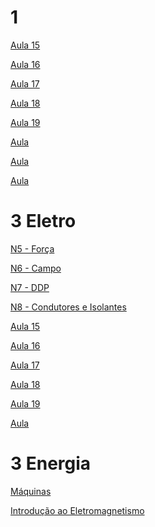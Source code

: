 # 1

[Aula 15](https://docs.google.com/presentation/d/1jOS24RGCD_bjNcl5pe-nFO-AdVQrfOcAus9dxizc4Ks/edit?usp=sharing)

[Aula 16](https://docs.google.com/presentation/d/1rgbOTWuSTNgwznIbGRerAUT938NCf_AQ7jyxZfY7oq4/edit?usp=sharing)

[Aula 17](https://docs.google.com/presentation/d/14zUYM6FeZd9aPtN2rqANZ9A3uwfvxCRryg8i1k-969c/edit?usp=sharing)

[Aula 18](https://docs.google.com/presentation/d/1ie4XS-1-SkuBL_LWPHG9JPWsE6r_iiZ17sB_oQv0I_o/edit?usp=sharing)

[Aula 19](https://docs.google.com/presentation/d/1xxsQxkgAfAof-QedEZG7ZUca9L8LlUONOiHy007eekI/edit?usp=sharing)

[Aula ]()


[Aula ]()


[Aula ]()

# 3 Eletro

[N5 - Força](https://docs.google.com/presentation/d/1j_j56yfSHZWs39_3gbV6E9cFHpRIxwEeOSVXC9t3Uk0/edit?usp=sharing)

[N6 - Campo](https://docs.google.com/presentation/d/15r3-1qaySEjlTbuc_HWg0GMS3yT3GwRPg3tFT7QuFeE/edit?usp=sharing)

[N7 - DDP](https://docs.google.com/presentation/d/1kGur8oD9VIvmg96qNxzXA_ReRuTioapRwcb7oIo_2fI/edit?usp=sharing)

[N8 - Condutores e Isolantes](https://docs.google.com/presentation/d/1X7qkhyrnClFVJ_1CCmnfnWRmx7FrmOOfs-IT7hI_cvI/edit?usp=sharing)

[Aula 15](https://docs.google.com/presentation/d/1ijStVdf3D6r402w9bOcdR4mOJoXldvWtfMyQza6oirU/edit?usp=sharing)

[Aula 16](https://docs.google.com/presentation/d/12D-nMwL2WcSRey5aoeIXgwsD6nyOq03H-6QgnyRPgYc/edit?usp=sharing)

[Aula 17](https://docs.google.com/presentation/d/1EbmsRL5xO-8nrUwLYKPVxWzKMafE6ueu85ujGfkfajU/edit?usp=sharing)

[Aula 18](https://docs.google.com/presentation/d/1sxpYihpn2nasAY6T4hB8aQR0D5X017D1DczudS-5KTE/edit?usp=sharing)

[Aula 19](https://docs.google.com/presentation/d/11WUMg9gEo_ekXuBL2cIma2xWQrDEHw9yNHBi1OTx120/edit?usp=sharing)

[Aula ]()

# 3 Energia

[Máquinas](https://docs.google.com/presentation/d/1XgzGknkzrhTfHpXk54HGAfHNxpqo5i06-cFlGeEHuqo/edit?usp=sharing)

[Introdução ao Eletromagnetismo](https://docs.google.com/presentation/d/1Fg-LwcNZI-wdmQKQV6BMm89hYWxEouTtvSJJeURsMog/edit?usp=sharing)

